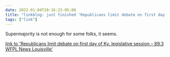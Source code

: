 ```yaml
---
date: 2022-01-04T20:16:23-05:00
title: "linkblog: just finished 'Republicans limit debate on first day of Ky. legislative session – 89.3 WFPL News Louisville'"
tags: ["link"]
---
```

Supermajority is not enough for some folks, it seems.
 
[link to 'Republicans limit debate on first day of Ky. legislative session – 89.3 WFPL News Louisville'](https://wfpl.org/republicans-limit-debate-on-first-day-of-ky-legislative-session/)
